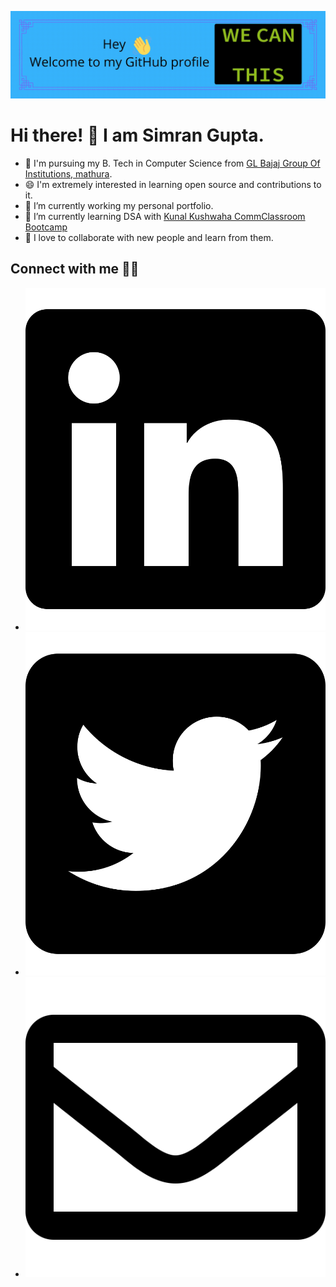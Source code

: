 ![banner](https://raw.githubusercontent.com/simrangupta234/simrangupta234/master/welcome.gif)

# Hi there! 👋 I am Simran Gupta.

- 👔 I'm pursuing my B. Tech in Computer Science from [GL Bajaj Group Of Institutions, mathura](https://www.glbajajgroup.org/).
- 😄 I'm extremely interested in learning open source and contributions to it.
- 🔭 I’m currently working my personal portfolio.
- 🌱 I’m currently learning DSA with [Kunal Kushwaha CommClassroom Bootcamp](https://github.com/kunal-kushwaha/DSA-Bootcamp-Java)
- 🤝 I love to collaborate with new people and learn from them.

## Connect with me 🤝🏻
- [![LinkedIn](https://raw.githubusercontent.com/simrangupta234/simrangupta234/master/linkedin.svg)](https://www.linkedin.com/in/simran-gupta123/)
- [![Twitter](https://raw.githubusercontent.com/simrangupta234/simrangupta234/master/twitter.svg)](https://twitter.com/simrangupta234)
- [![Gmail](https://raw.githubusercontent.com/simrangupta234/simrangupta234/master/gmail.svg)](simrangupta172002@gmail.com)
